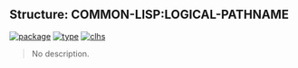 ## Structure: COMMON-LISP:LOGICAL-PATHNAME
[![package](https://img.shields.io/badge/Package-COMMON--LISP-5f9ea0.svg?style=social&colorA=999999)](../) [![type](https://img.shields.io/badge/Type-Structure-5f9ea0.svg?style=social&colorA=999999)](../#structure) [![clhs](https://img.shields.io/badge/CLHS-LOGICAL--PATHNAME-5f9ea0.svg?style=social&colorA=999999)](http://www.lispworks.com/documentation/HyperSpec/Body/a_logica.htm) 

> No description.

